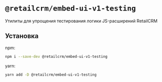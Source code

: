 # `@retailcrm/embed-ui-v1-testing`

Утилиты для упрощения тестирования логики JS-расширений RetailCRM

## Установка

npm:

```bash
npm i --save-dev @retailcrm/embed-ui-v1-testing
```

yarn:
```bash
yarn add -D @retailcrm/embed-ui-v1-testing
```